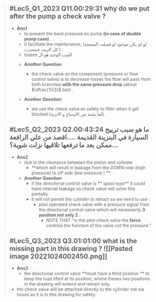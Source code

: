 >#Lec5_Q1_2023
>Q11.00:29:31
>why do we put after the pump a check valve ?
>---
>+ **Ans1**
>	*  to prevent the back pressure on pump **(in case of double pump case)** .
>	* it facilitate the maintenance, (لو لم يكن موجود لو فصلت المضخة كل الزيت حيتسرب ) .
>	* losses العيب الوحيد هو ال 
>	+ **Another Question**
>		+ the check valve on the component (pressure or flow control valve)  is to decrease losses the flow will pass from both branches **with the same pressure drop** (about $\dfrac{1}{3}$ bar) .
>
>	+ **Another Question**
>		+ we use the check valve as safety to filter when it get blocked (لما يتسد من الاوساخ و الاتربة) .

>#Lec5_Q2_2023
>Q2.00:43:24
>ما هو سبب ترييح السيارة في البنزينة القديمة ....اقصد من علي الرافعة ...ممكن بعد ما ترفعها تلاقيها نزلت 
>شوية؟
>---
>+ **Ans2**
>	+ due to the clearance between the piston and cylinder
>		+ **which will result in leakage from the *DOWN side* (high pressure) to *UP side* (low pressure ) **.
>	+ **Another Question**
>		+ if the directional control valve is ** spool  type** it could have internal leakage so check valve will solve this partially.
>		+ it will not permit the cylinder to retract so we need to use :
>			+ pilot operated check valve with a pressure signal from the directional control valve which will necessarily **3 position not only 2** .
>				+ NOTE THAT "in the pilot check valve the **force** controls the function of the valve not the pressure."

>#Lec5_Q3_2023
>Q3.01:01:00
>what is the missing part in this drawing ?
>![[Pasted image 20221024002450.png]]
>---
>+ **Ans3**
>	+ the directional control valve **must have a third position ** to keep the load lifted at its position, where theses two positions in the drawing will extend and retract only.
>+ the check valve will be attached directly to the cylinder not via hoses as it is in this drawing for safety. 

